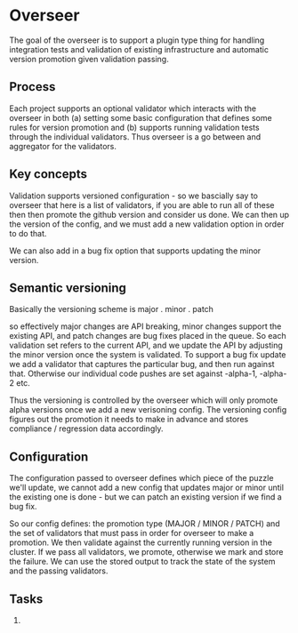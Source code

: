 # Overseer

The goal of the overseer is to support a plugin type thing for handling
integration tests and validation of existing infrastructure and automatic
version promotion given validation passing.

## Process

Each project supports an optional validator which interacts with the overseer
in both (a) setting some basic configuration that defines some rules for
version promotion and (b) supports running validation tests through the
individual validators. Thus overseer is a go between and aggregator for the
validators.

## Key concepts

Validation supports versioned configuration - so we bascially say to overseer
that here is a list of validators, if you are able to run all of these then
then promote the github version and consider us done. We can then up the version
of the config, and we must add a new validation option in order to do that.

We can also add in a bug fix option that supports updating the minor version.

## Semantic versioning

Basically the versioning scheme is major . minor . patch

so effectively major changes are API breaking, minor changes support the
existing API, and patch changes are bug fixes placed in the queue. So each validation
set refers to the current API, and we update the API by adjusting the minor version once
the system is validated. To support a bug fix update we add a validator that captures
the particular bug, and then run against that. Otherwise our individual code pushes
are set against -alpha-1, -alpha-2 etc.

Thus the versioning is controlled by the overseer which will only promote alpha versions
once we add a new verisoning config. The versioning config figures out the promotion it
needs to make in advance and stores compliance / regression data accordingly.

## Configuration

The configuration passed to overseer defines which piece of the puzzle we'll update, we cannot
add a new config that updates major or minor until the existing one is done - but we can patch
an existing version if we find a bug fix.

So our config defines: the promotion type (MAJOR / MINOR / PATCH) and the set of validators that
must pass in order for overseer to make a promotion. We then validate against the currently running
version in the cluster. If we pass all validators, we promote, otherwise we mark and store
the failure. We can use the stored output to track the state of the system and the passing validators.

## Tasks

1.  
